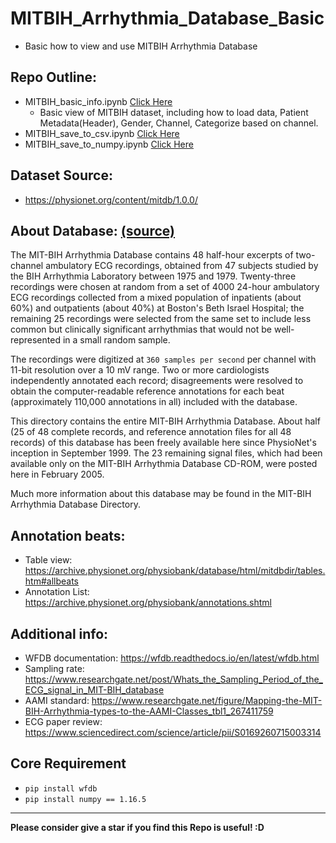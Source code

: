 # MITBIH_Arrhythmia_Database_Basic
- Basic how to view and use MITBIH Arrhythmia Database

## Repo Outline:
- MITBIH_basic_info.ipynb [Click Here](https://github.com/triarts/MITBIH_Arrhythmia_Database/blob/master/MITBIH_basic_info.ipynb)
  - Basic view of MITBIH dataset, including how to load data, Patient Metadata(Header), Gender, Channel, Categorize based on channel.
- MITBIH_save_to_csv.ipynb [Click Here](https://github.com/triarts/MITBIH_Arrhythmia_Database/blob/master/MITBIH_save_to_csv.ipynb)
- MITBIH_save_to_numpy.ipynb [Click Here](https://github.com/triarts/MITBIH_Arrhythmia_Database/blob/master/MITBIH_save_to_numpy.ipynb)

## Dataset Source: 
  - https://physionet.org/content/mitdb/1.0.0/

## About Database: [(source)](https://physionet.org/content/mitdb/1.0.0/)
The MIT-BIH Arrhythmia Database contains 48 half-hour excerpts of two-channel ambulatory ECG recordings, obtained from 47 subjects studied by the BIH Arrhythmia Laboratory between 1975 and 1979. Twenty-three recordings were chosen at random from a set of 4000 24-hour ambulatory ECG recordings collected from a mixed population of inpatients (about 60%) and outpatients (about 40%) at Boston's Beth Israel Hospital; the remaining 25 recordings were selected from the same set to include less common but clinically significant arrhythmias that would not be well-represented in a small random sample.

The recordings were digitized at `360 samples per second` per channel with 11-bit resolution over a 10 mV range. Two or more cardiologists independently annotated each record; disagreements were resolved to obtain the computer-readable reference annotations for each beat (approximately 110,000 annotations in all) included with the database.

This directory contains the entire MIT-BIH Arrhythmia Database. About half (25 of 48 complete records, and reference annotation files for all 48 records) of this database has been freely available here since PhysioNet's inception in September 1999. The 23 remaining signal files, which had been available only on the MIT-BIH Arrhythmia Database CD-ROM, were posted here in February 2005.

Much more information about this database may be found in the MIT-BIH Arrhythmia Database Directory.


## Annotation beats:
  - Table view: https://archive.physionet.org/physiobank/database/html/mitdbdir/tables.htm#allbeats
  - Annotation List: https://archive.physionet.org/physiobank/annotations.shtml
  
## Additional info:
  - WFDB documentation: https://wfdb.readthedocs.io/en/latest/wfdb.html
  - Sampling rate: https://www.researchgate.net/post/Whats_the_Sampling_Period_of_the_ECG_signal_in_MIT-BIH_database
  - AAMI standard: https://www.researchgate.net/figure/Mapping-the-MIT-BIH-Arrhythmia-types-to-the-AAMI-Classes_tbl1_267411759
  - ECG paper review: https://www.sciencedirect.com/science/article/pii/S0169260715003314
  
  
## Core Requirement
  - `pip install wfdb`
  - `pip install numpy == 1.16.5`

---
**Please consider give  a star if you find this Repo is useful! :D**
